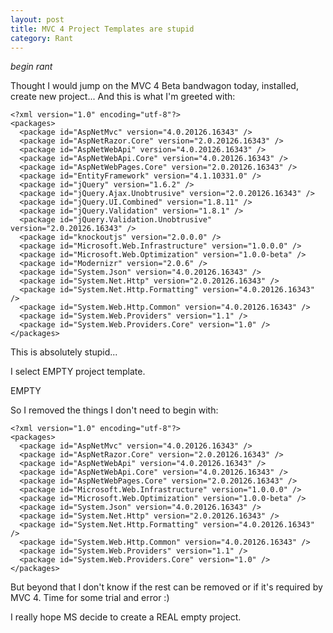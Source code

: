 ```yaml
---
layout: post
title: MVC 4 Project Templates are stupid
category: Rant
---
```


*begin rant*

Thought I would jump on the MVC 4 Beta bandwagon today, installed, create new project... And this is what I'm greeted with:

    <?xml version="1.0" encoding="utf-8"?>
    <packages>
      <package id="AspNetMvc" version="4.0.20126.16343" />
      <package id="AspNetRazor.Core" version="2.0.20126.16343" />
      <package id="AspNetWebApi" version="4.0.20126.16343" />
      <package id="AspNetWebApi.Core" version="4.0.20126.16343" />
      <package id="AspNetWebPages.Core" version="2.0.20126.16343" />
      <package id="EntityFramework" version="4.1.10331.0" />
      <package id="jQuery" version="1.6.2" />
      <package id="jQuery.Ajax.Unobtrusive" version="2.0.20126.16343" />
      <package id="jQuery.UI.Combined" version="1.8.11" />
      <package id="jQuery.Validation" version="1.8.1" />
      <package id="jQuery.Validation.Unobtrusive" version="2.0.20126.16343" />
      <package id="knockoutjs" version="2.0.0.0" />
      <package id="Microsoft.Web.Infrastructure" version="1.0.0.0" />
      <package id="Microsoft.Web.Optimization" version="1.0.0-beta" />
      <package id="Modernizr" version="2.0.6" />
      <package id="System.Json" version="4.0.20126.16343" />
      <package id="System.Net.Http" version="2.0.20126.16343" />
      <package id="System.Net.Http.Formatting" version="4.0.20126.16343" />
      <package id="System.Web.Http.Common" version="4.0.20126.16343" />
      <package id="System.Web.Providers" version="1.1" />
      <package id="System.Web.Providers.Core" version="1.0" />
    </packages>

This is absolutely stupid...

I select EMPTY project template.

EMPTY

<!--excerpt-->

So I removed the things I don't need to begin with:

    <?xml version="1.0" encoding="utf-8"?>
    <packages>
      <package id="AspNetMvc" version="4.0.20126.16343" />
      <package id="AspNetRazor.Core" version="2.0.20126.16343" />
      <package id="AspNetWebApi" version="4.0.20126.16343" />
      <package id="AspNetWebApi.Core" version="4.0.20126.16343" />
      <package id="AspNetWebPages.Core" version="2.0.20126.16343" />
      <package id="Microsoft.Web.Infrastructure" version="1.0.0.0" />
      <package id="Microsoft.Web.Optimization" version="1.0.0-beta" />
      <package id="System.Json" version="4.0.20126.16343" />
      <package id="System.Net.Http" version="2.0.20126.16343" />
      <package id="System.Net.Http.Formatting" version="4.0.20126.16343" />
      <package id="System.Web.Http.Common" version="4.0.20126.16343" />
      <package id="System.Web.Providers" version="1.1" />
      <package id="System.Web.Providers.Core" version="1.0" />
    </packages>
    
But beyond that I don't know if the rest can be removed or if it's required by MVC 4. Time for some trial and error :)

I really hope MS decide to create a REAL empty project.